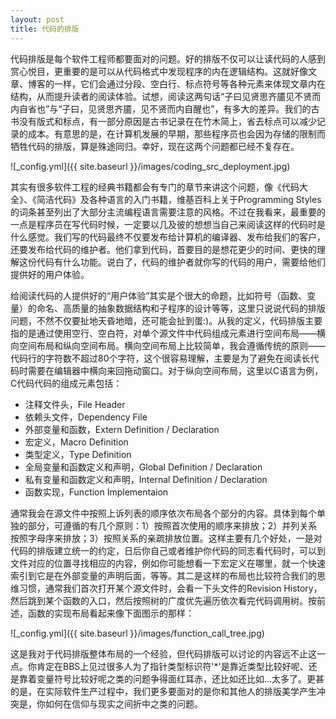 ```yaml
---
layout: post
title: 代码的排版
---
```

代码排版是每个软件工程师都要面对的问题。好的排版不仅可以让读代码的人感到赏心悦目，更重要的是可以从代码格式中发现程序的内在逻辑结构。这就好像文章、博客的一样，它们会通过分段、空白行、标点符号等各种元素来体现文章内在结构，从而提升读者的阅读体验。试想，阅读这两句话“子曰见贤思齐靥见不贤而内自省也”与“子曰，见贤思齐靥，见不贤而内自醒也”，有多大的差异。我们的古书没有版式和标点，有一部分原因是古书记录在在竹木简上，省去标点可以减少记录的成本。有意思的是，在计算机发展的早期，那些程序员也会因为存储的限制而牺牲代码的排版，算是殊途同归。幸好，现在这两个问题都已经不复存在。

![_config.yml]({{ site.baseurl }}/images/coding_src_deployment.jpg)

其实有很多软件工程的经典书籍都会有专门的章节来讲这个问题，像《代码大全》、《简洁代码》及各种语言的入门书籍，维基百科上关于Programming Styles的词条甚至列出了大部分主流编程语言需要注意的风格。不过在我看来，最重要的一点是程序员在写代码时候，一定要以几及彼的想想当自己来阅读这样的代码时是什么感觉。我们写的代码最终不仅要发布给计算机的编译器、发布给我们的客户，还要发布给代码的维护者。他们拿到代码，首要目的是想花更少的时间、更快的理解这份代码有什么功能。说白了，代码的维护者就你写的代码的用户，需要给他们提供好的用户体验。

给阅读代码的人提供好的“用户体验”其实是个很大的命题，比如符号（函数、变量）的命名、高质量的抽象数据结构和子程序的设计等等，这里只说说代码的排版问题，不然不仅要扯地天昏地暗，还可能会扯到蛋:)。从我的定义，代码排版主要指的是通过使用空行、空白符，对单个源文件中代码组成元素进行空间布局——横向空间布局和纵向空间布局。横向空间布局上比较简单，我会遵循传统的原则——代码行的字符数不超过80个字符，这个很容易理解，主要是为了避免在阅读长代码时需要在编辑器中横向来回拖动窗口。对于纵向空间布局，这里以C语言为例，C代码代码的组成元素包括：

* 注释文件头，File Header
* 依赖头文件，Dependency File
* 外部变量和函数，Extern Definition / Declaration
* 宏定义，Macro Definition
* 类型定义，Type Definition
* 全局变量和函数定义和声明，Global Definition / Declaration
* 私有变量和函数定义和声明，Internal Definition / Declaration
* 函数实现，Function Implementaion

通常我会在源文件中按照上诉列表的顺序依次布局各个部分的内容。具体到每个单独的部分，可遵循的有几个原则：1）按照首次使用的顺序来排放；2）并列关系按照字母序来排放；3）按照关系的亲疏排放位置。这样主要有几个好处，一是对代码的排版建立统一的约定，日后你自己或者维护你代码的同志看代码时，可以到文件对应的位置寻找相应的内容，例如你可能想看一下宏定义在哪里，就一个快速索引到它是在外部变量的声明后面，等等。其二是这样的布局也比较符合我们的思维习惯，通常我们首次打开某个源文件时，会看一下头文件的Revision History，然后跳到某个函数的入口，然后按照树的广度优先遍历依次看完代码调用树。按前述，函数的实现布局看起来像下面图示的那样：

![_config.yml]({{ site.baseurl }}/images/function_call_tree.jpg)

这是我对于代码排版整体布局的一个经验，但代码排版可以讨论的内容远不止这一点。你肯定在BBS上见过很多人为了指针类型标识符'*'是靠近类型比较好呢、还是靠着变量符号比较好呢之类的问题争得面红耳赤，还比如还比如...太多了。更甚的是，在实际软件生产过程中，我们更多要面对的是你和其他人的排版美学产生冲突是，你如何在信仰与现实之间折中之类的问题。

